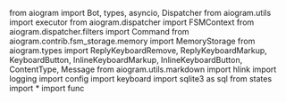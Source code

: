 from aiogram import Bot, types, asyncio, Dispatcher
from aiogram.utils import executor
from aiogram.dispatcher import FSMContext
from aiogram.dispatcher.filters import Command
from aiogram.contrib.fsm_storage.memory import MemoryStorage
from aiogram.types import ReplyKeyboardRemove, ReplyKeyboardMarkup, KeyboardButton, InlineKeyboardMarkup, InlineKeyboardButton, ContentType, Message
from aiogram.utils.markdown import hlink
import logging
import config
import keyboard
import sqlite3 as sql
from states import *
import func
